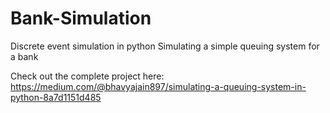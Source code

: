 # Bank-Simulation

Discrete event simulation in python
Simulating a simple queuing system for a bank

Check out the complete project here: https://medium.com/@bhavyajain897/simulating-a-queuing-system-in-python-8a7d1151d485
